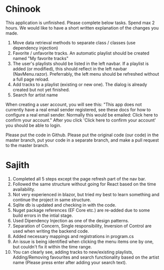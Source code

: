 # Chinook

This application is unfinished. Please complete below tasks. Spend max 2 hours.
We would like to have a short written explanation of the changes you made.

1. Move data retrieval methods to separate class / classes (use dependency injection)
2. Favorite / unfavorite tracks. An automatic playlist should be created named "My favorite tracks"
3. The user's playlists should be listed in the left navbar. If a playlist is added (or modified), this should reflect in the left navbar (NavMenu.razor). Preferrably, the left menu should be refreshed without a full page reload.
4. Add tracks to a playlist (existing or new one). The dialog is already created but not yet finished.
5. Search for artist name

When creating a user account, you will see this:
"This app does not currently have a real email sender registered, see these docs for how to configure a real email sender. Normally this would be emailed: Click here to confirm your account."
After you click 'Click here to confirm your account' you should be able to login.

Please put the code in Github. Please put the original code (our code) in the master branch, put your code in a separate branch, and make a pull request to the master branch.


# Sajith

1. Completed all 5 steps except the page refresh part of the nav bar.
2. Followed the same structure without going for React based on the time availability.
3. Not very experienced in blazor, but tried my best to learn something and continue the project in same structure.
4. Sqlite db is updated and checking in with the code.
5. Nuget package references (EF Core etc.) are re-added due to some build errors in the intial stage.
6. Used Dipendency Injection as one of the design patterns.
7. Separation of Concern, Single responsibility, Inversion of Control are used when writing the backend code.
8. Added necessary mappings and registrations in program.cs
9. An issue is being identified when clicking the menu items one by one, but couldn't fix it within the time range. 
10. You can clearly see, adding tracks to new/existing playlists, Adding/Removing favourites and search functionality based on
the artist name (Please press enter after adding your search text).